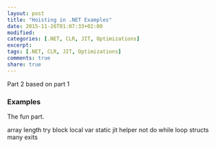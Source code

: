 ```yaml
---
layout: post
title: "Hoisting in .NET Examples"
date: 2015-11-26T01:07:33+02:00
modified:
categories: [.NET, CLR, JIT, Optimizations]
excerpt:
tags: [.NET, CLR, JIT, Optimizations]
comments: true
share: true
---
```


Part 2
based on part 1

### Examples

The fun part.

array length
try block
local var
static
jit helper
not do while loop
structs
many exits
